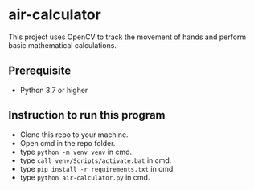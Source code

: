 # air-calculator
This project uses OpenCV to track the movement of hands and perform basic mathematical calculations.

## Prerequisite

- Python 3.7 or higher


## Instruction to run this program

- Clone this repo to your machine.
- Open cmd in the repo folder.
- type `python -m venv venv` in cmd.
- type `call venv/Scripts/activate.bat` in cmd.
- type `pip install -r requirements.txt` in cmd.
- type `python air-calculator.py` in cmd.
